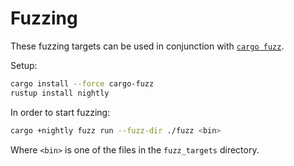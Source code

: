 # Fuzzing

These fuzzing targets can be used in conjunction with [`cargo fuzz`](https://github.com/rust-fuzz/cargo-fuzz).

Setup:

```bash
cargo install --force cargo-fuzz
rustup install nightly
```

In order to start fuzzing:

```bash
cargo +nightly fuzz run --fuzz-dir ./fuzz <bin>
```

Where `<bin>` is one of the files in the `fuzz_targets` directory.
